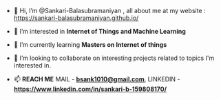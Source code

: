 - 👋 Hi, I’m @Sankari-Balasubramaniyan , all about me at my website : https://sankari-balasubramaniyan.github.io/

- 👀 I’m interested in **Internet of Things and Machine Learning**

- 🌱 I’m currently learning **Masters on Internet of things** 

- 💞️ I’m looking to collaborate on interesting projects related to topics I'm interested in.

- 📫 **REACH ME** MAIL - **bsank1010@gmail.com**, LINKEDIN - **https://www.linkedin.com/in/sankari-b-159808170/** 

<!---
Sankari-Balasubramaniyan/Sankari-Balasubramaniyan is a ✨ special ✨ repository because its `README.md` (this file) appears on your GitHub profile.
You can click the Preview link to take a look at your changes.
--->
